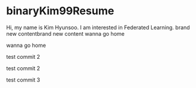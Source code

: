 # binaryKim99Resume

Hi, my name is Kim Hyunsoo. I am interested in Federated Learning.
brand new contentbrand new content
wanna go home



wanna go home



test commit 2



test commit 2



test commit 3